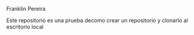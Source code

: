 Franklin Pereira

Este repositorio es una prueba decomo crear un repositorio y clonarlo al escritorio local